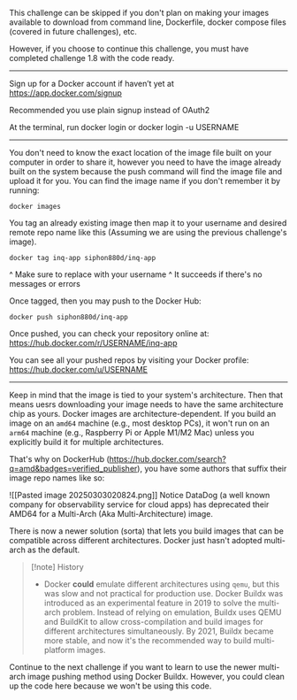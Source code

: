 This challenge can be skipped if you don't plan on making your images available to download from command line, Dockerfile, docker compose files (covered in future challenges), etc.

However, if you choose to continue this challenge, you must have completed challenge 1.8 with the code ready.

---

Sign up for a Docker account if haven’t yet at
https://app.docker.com/signup

Recommended you use plain signup instead of OAuth2

At the terminal, run docker login  or docker login -u USERNAME 

---

You don't need to know the exact location of the image file built on your computer in order to share it, however you need to have the image already built on the system because the push command will find the image file and upload it for you. You can find the image name if you don't remember it by running:
```
docker images
```

You tag an already existing image then map it to your username and desired remote repo name like this (Assuming we are using the previous challenge's image).
```
docker tag inq-app siphon880d/inq-app
```
^ Make sure to replace with your username
^ It succeeds if there's no messages or errors

Once tagged, then you may push to the Docker Hub:
```
docker push siphon880d/inq-app
```


Once pushed, you can check your repository online at:
https://hub.docker.com/r/USERNAME/inq-app

You can see all your pushed repos by visiting your Docker profile:
https://hub.docker.com/u/USERNAME

---

Keep in mind that the image is tied to your system's architecture. Then that means uesrs downloading your image needs to have the same architecture chip as yours. Docker images are architecture-dependent. If you build an image on an `amd64` machine (e.g., most desktop PCs), it won't run on an `arm64` machine (e.g., Raspberry Pi or Apple M1/M2 Mac) unless you explicitly build it for multiple architectures.

That's why on DockerHub (https://hub.docker.com/search?q=amd&badges=verified_publisher), you have some authors that suffix their image repo names like so:

![[Pasted image 20250303020824.png]]
Notice DataDog (a well known company for observability service for cloud apps) has deprecated their AMD64 for a Multi-Arch (Aka Multi-Architecture) image.

There is now a newer solution (sorta) that lets you build images that can be compatible across different architectures. Docker just hasn't adopted multi-arch as the default.

>[!note] History
>- Docker **could** emulate different architectures using `qemu`, but this was slow and not practical for production use. Docker Buildx was introduced as an experimental feature in 2019 to solve the multi-arch problem. Instead of relying on emulation, Buildx uses QEMU and BuildKit to allow cross-compilation and build images for different architectures simultaneously. By 2021, Buildx became more stable, and now it's the recommended way to build multi-platform images.

Continue to the next challenge if you want to learn to use the newer multi-arch image pushing method using Docker Buildx. However, you could clean up the code here because we won't be using this code.